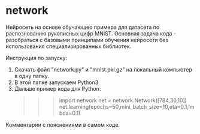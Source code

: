 # network
Нейросеть на основе обучающео примера для датасета по распознованию рукописных цифр MNIST.
Основная задача кода - разобраться с базовыми принципами обучения нейросети без использования специализированных библиотек.

Инструкция по запуску:
1. Скачать файл "network.py"  и "mnist.pkl.gz" на локальный компьютер в одну папку.
2. В этой папке запускаем Python3
3. Дальше пример кода для Python:
    >>> import network
    >>> net = network.Network([784,30,10])
    >>> net.learning(epochs=50,mini_batch_size=10,eta=0.1,lmbda=0.1)

Комментарии с пояснениями в самом коде.
    
